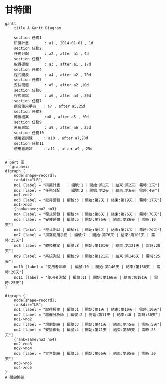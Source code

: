 # 甘特圖
```mermaid
gantt
    title A Gantt Diagram

    section 任務1
    研擬計畫       : a1 , 2014-01-01 , 1d
    section 任務2
    任務分配       : a2 , after a1 , 4d
    section 任務3
    取得硬體       : a3 , after a1 , 17d
    section 任務4
    程式開發       : a4 , after a2 , 70d
    section 任務5
    安裝硬體       : a5 , after a2 ,10d
    section 任務6
    程式測試       : a6 , after a4 , 30d
    section 任務7
    撰寫使用手冊   : a7 , after a5,25d
    section 任務8
    轉換檔案       :a8 , after a5 , 20d
    section 任務9
    系統測試       : a9 , after a6 , 25d
    section 任務10
    使用者訓練     : a10 , after a7,20d
    section 任務11
    使用者測試     : a11 , after a9 , 25d
    

# pert 圖
```graphviz
digraph {
	node[shape=record];
	rankdir="LR";
    no1 [label = "研擬計畫   | 編號:1 | 開始:第1天 | 結束:第2天| 需時:1天"]
    no2 [label = "任務分配   | 編號:2 | 開始:第2天 | 結束:第6天| 需時:4天"]
    no1->no2
    no3 [label = "取得硬體 | 編號:3 | 開始:第2天 | 結束:第19天 | 需時:17天"]
    no1->no3
    {rank=same;no2 no3}
    no4 [label = "程式開發 | 編號:4 | 開始:第6天 | 結束:第76天 | 需時:70天"]
    no5 [label = "安裝硬體 | 編號:5 | 開始:第76天 | 結束:第86天 | 需時:10天"]
    no6 [label = "程式測試 | 編號:6 | 開始:第6天 | 結束:第76天 | 需時:70天"]
    no7 [label = "撰寫使用手冊 | 編號:7 | 開始:第76天 | 結束:第101天 | 需時:25天"]
    no8 [label = "轉換檔案 | 編號:8 | 開始:第101天 | 結束:第121天 | 需時:20天"]
    no9 [label = "系統測試 | 編號:9 | 開始:第121天 | 結束:第146天 | 需時:25天"]
    no10 [label = "使用者訓練  | 編號:10 | 開始:第146天 | 結束:第166天 | 需時:20天"]
    no11 [label = "使用者測試 | 編號:11 | 開始:第166天 | 結束:第191天 | 需時:25天"]
}

digraph {
	node[shape=record];
	rankdir="LR";
    no1 [label = "取得授權 | 編號:1 | 開始:第1天 | 結束:第10天 | 需時:10天"]
    no2 [label = "聘僱分析師 | 編號:2 | 開始:第11天 | 結束:40 | 需時:30天"]
    no1->no2
    no3 [label = "規劃訓練 | 編號:3 | 開始:第41天 | 結束:第45天 | 需時:5天"]
    no4 [label = "安排後勤 | 編號:4 | 開始:第41天 | 結束:第65天 | 需時:25天"]
    {rank=same;no3 no4}
    no2->no3
    no2->no4
    no5 [label = "宣告訓練 | 編號:5 | 開始:第66天 | 結束:第95天 | 需時:30天"]
    no3->no5
    no4->no5
}
# 關鍵路徑
